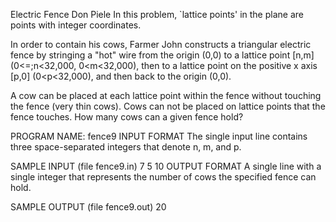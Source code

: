 Electric Fence
Don Piele
In this problem, `lattice points' in the plane are points with integer coordinates.

In order to contain his cows, Farmer John constructs a triangular electric fence by stringing a "hot" wire from the origin (0,0) to a lattice point [n,m] (0<=;n<32,000, 0<m<32,000), then to a lattice point on the positive x axis [p,0] (0<p<32,000), and then back to the origin (0,0).

A cow can be placed at each lattice point within the fence without touching the fence (very thin cows). Cows can not be placed on lattice points that the fence touches. How many cows can a given fence hold?

PROGRAM NAME: fence9
INPUT FORMAT
The single input line contains three space-separated integers that denote n, m, and p.

SAMPLE INPUT (file fence9.in)
7 5 10
OUTPUT FORMAT
A single line with a single integer that represents the number of cows the specified fence can hold.

SAMPLE OUTPUT (file fence9.out)
20
